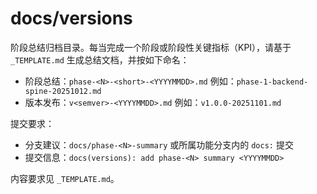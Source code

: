 # docs/versions

阶段总结归档目录。每当完成一个阶段或阶段性关键指标（KPI），请基于 `_TEMPLATE.md` 生成总结文档，并按如下命名：

- 阶段总结：`phase-<N>-<short>-<YYYYMMDD>.md` 例如：`phase-1-backend-spine-20251012.md`
- 版本发布：`v<semver>-<YYYYMMDD>.md` 例如：`v1.0.0-20251101.md`

提交要求：
- 分支建议：`docs/phase-<N>-summary` 或所属功能分支内的 `docs:` 提交
- 提交信息：`docs(versions): add phase-<N> summary <YYYYMMDD>`

内容要求见 `_TEMPLATE.md`。
